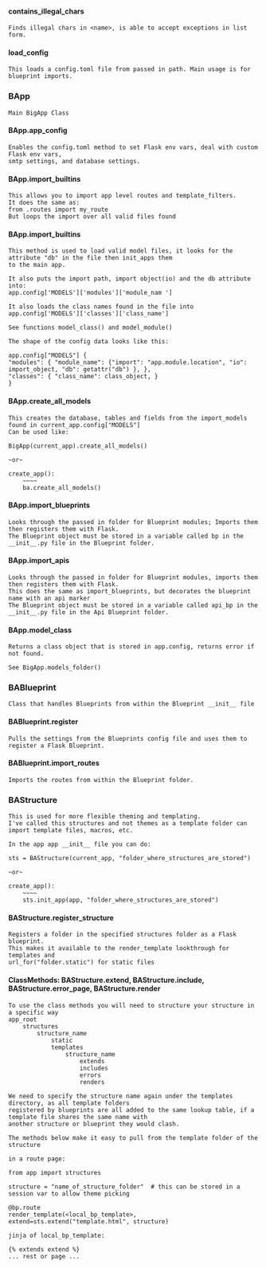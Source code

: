 #### contains_illegal_chars

```text
Finds illegal chars in <name>, is able to accept exceptions in list form.
```

#### load_config

```text
This loads a config.toml file from passed in path. Main usage is for blueprint imports.
```

### BApp

```text
Main BigApp Class
```

#### BApp.app_config

```text
Enables the config.toml method to set Flask env vars, deal with custom Flask env vars,
smtp settings, and database settings.
```

#### BApp.import_builtins

```text
This allows you to import app level routes and template_filters.
It does the same as:
from .routes import my_route
But loops the import over all valid files found
```

#### BApp.import_builtins

```text
This method is used to load valid model files, it looks for the attribute "db" in the file then init_apps them
to the main app.

It also puts the import path, import object(io) and the db attribute into:
app.config['MODELS']['modules']['module_nam ']

It also loads the class names found in the file into app.config['MODELS']['classes']['class_name']

See functions model_class() and model_module()

The shape of the config data looks like this:

app.config["MODELS"] {
"modules": { "module_name": {"import": "app.module.location", "io": import_object, "db": getattr("db") }, },
"classes": { "class_name": class_object, }
}
```

#### BApp.create_all_models

```text
This creates the database, tables and fields from the import_models found in current_app.config["MODELS"]
Can be used like:

BigApp(current_app).create_all_models()

~or~

create_app():
    ~~~~
    ba.create_all_models()
```

#### BApp.import_blueprints

```text
Looks through the passed in folder for Blueprint modules; Imports them then registers them with Flask.
The Blueprint object must be stored in a variable called bp in the __init__.py file in the Blueprint folder.
```

#### BApp.import_apis

```text
Looks through the passed in folder for Blueprint modules, imports them then registers them with Flask.
This does the same as import_blueprints, but decorates the blueprint name with an api marker
The Blueprint object must be stored in a variable called api_bp in the __init__.py file in the Api Blueprint folder.
```

#### BApp.model_class

```text
Returns a class object that is stored in app.config, returns error if not found.

See BigApp.models_folder()
```

### BABlueprint

```text
Class that handles Blueprints from within the Blueprint __init__ file
```

#### BABlueprint.register

```text
Pulls the settings from the Blueprints config file and uses them to register a Flask Blueprint.
```

#### BABlueprint.import_routes

```text
Imports the routes from within the Blueprint folder.
```

### BAStructure

```text
This is used for more flexible theming and templating.
I've called this structures and not themes as a template folder can
import template files, macros, etc.

In the app app __init__ file you can do:

sts = BAStructure(current_app, "folder_where_structures_are_stored")

~or~

create_app():
    ~~~~
    sts.init_app(app, "folder_where_structures_are_stored")
```

#### BAStructure.register_structure

```text
Registers a folder in the specified structures folder as a Flask blueprint.
This makes it available to the render_template lookthrough for templates and
url_for("folder.static") for static files
```

#### ClassMethods: BAStructure.extend, BAStructure.include, BAStructure.error_page, BAStructure.render

```text
To use the class methods you will need to structure your structure in a specific way
app_root 
    structures
        structure_name
            static
            templates
                structure_name
                    extends
                    includes
                    errors
                    renders

We need to specify the structure name again under the templates directory, as all template folders
registered by blueprints are all added to the same lookup table, if a template file shares the same name with
another structure or blueprint they would clash.

The methods below make it easy to pull from the template folder of the structure

in a route page:

from app import structures

structure = "name_of_structure_folder"  # this can be stored in a session var to allow theme picking

@bp.route
render_template(<local_bp_template>, extend=sts.extend("template.html", structure)

jinja of local_bp_template:

{% extends extend %}
... rest or page ...
```